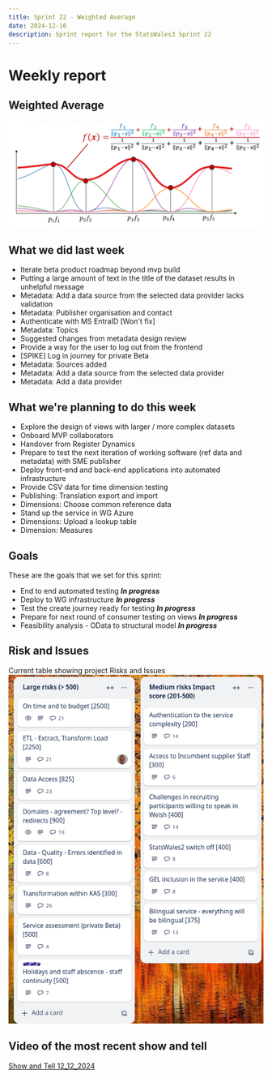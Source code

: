 ```yaml
---
title: Sprint 22 - Weighted Average 
date: 2024-12-16
description: Sprint report for the StatsWales3 Sprint 22
---
```


Weekly report
=============

Weighted Average
------------------------------

![WeightedAverage](weightedAverage.png)

What we did last week
------------------------

- Iterate beta product roadmap beyond  mvp build
- Putting a large amount of text in the title of the dataset results in unhelpful message
- Metadata: Add a data source from the selected data provider lacks validation
- Metadata: Publisher organisation and contact
- Authenticate with MS EntraID [Won't fix]
- Metadata: Topics
- Suggested changes from metadata design review
- Provide a way for the user to log out from the frontend
- [SPIKE] Log in journey for private Beta
- Metadata: Sources added
- Metadata: Add a data source from the selected data provider
- Metadata: Add a data provider

What we're planning to do this week
-----------------------------------

- Explore the design of views with larger / more complex datasets
- Onboard MVP collaborators
- Handover from Register Dynamics
- Prepare to test the next iteration of working software (ref data and metadata) with SME publisher
- Deploy front-end and back-end applications into automated infrastructure
- Provide CSV data for time dimension testing
- Publishing: Translation export and import
- Dimensions: Choose common reference data
- Stand up the service in WG Azure
- Dimensions: Upload a lookup table
- Dimension: Measures

Goals
-----------------------------------

These are the goals that we set for this sprint:

- End to end automated testing <span class="badge bg-info">_**In progress**_</span>
- Deploy to WG infrastructure <span class="badge bg-info">_**In progress**_</span>
- Test the create journey ready for testing <span class="badge bg-info">_**In progress**_</span>
- Prepare for next round of consumer testing on views <span class="badge bg-info">_**In progress**_</span>
- Feasibility analysis - OData to structural model <span class="badge bg-info">_**In progress**_</span>

Risk and Issues
-------------------------------

Current table showing project Risks and Issues
![Risks and Issues](riskboard20241216.png)

Video of the most recent show and tell
--------------------------------------

[Show and Tell 12_12_2024](https://drive.google.com/file/d/1LtKtJrhg8kDu_F87TOZABuOP7VAatVud/view?usp=sharing)

